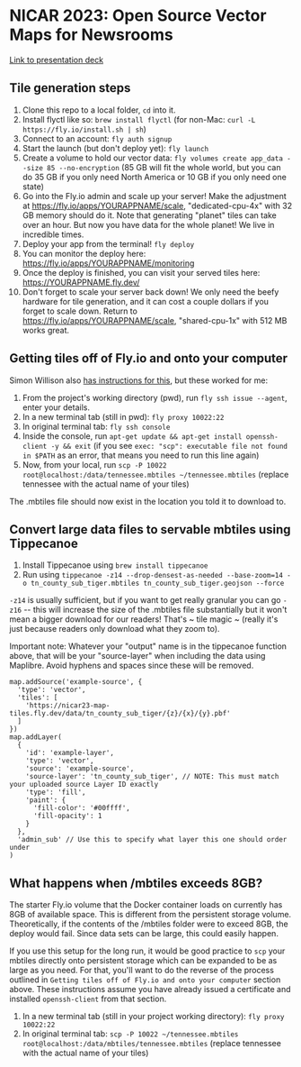 # NICAR 2023: Open Source Vector Maps for Newsrooms

[Link to presentation deck](https://docs.google.com/presentation/d/1H9S_1h4-ezYZ0ixaUG_zPne1ufkk3prai-XXOKA1Pxc/edit#slide=id.g1c296784c18_0_349)

## Tile generation steps

1. Clone this repo to a local folder, `cd` into it.
1. Install flyctl like so: `brew install flyctl` (for non-Mac: `curl -L https://fly.io/install.sh | sh`)
1. Connect to an account: `fly auth signup`
1. Start the launch (but don't deploy yet): `fly launch`
1. Create a volume to hold our vector data: `fly volumes create app_data --size 85 --no-encryption` (85 GB will fit the whole world, but you can do 35 GB if you only need North America or 10 GB if you only need one state)
1. Go into the Fly.io admin and scale up your server! Make the adjustment at https://fly.io/apps/YOURAPPNAME/scale, "dedicated-cpu-4x" with 32 GB memory should do it. Note that generating "planet" tiles can take over an hour. But now you have data for the whole planet! We live in incredible times.
1. Deploy your app from the terminal! `fly deploy`
1. You can monitor the deploy here: https://fly.io/apps/YOURAPPNAME/monitoring
1. Once the deploy is finished, you can visit your served tiles here: https://YOURAPPNAME.fly.dev/
1. Don't forget to scale your server back down! We only need the beefy hardware for tile generation, and it can cost a couple dollars if you forget to scale down. Return to https://fly.io/apps/YOURAPPNAME/scale, "shared-cpu-1x" with 512 MB works great.

## Getting tiles off of Fly.io and onto your computer

Simon Willison also [has instructions for this](https://til.simonwillison.net/fly/scp), but these worked for me:

1. From the project's working directory (pwd), run `fly ssh issue --agent`, enter your details.
1. In a new terminal tab (still in pwd): `fly proxy 10022:22`
1. In original terminal tab: `fly ssh console`
1. Inside the console, run `apt-get update && apt-get install openssh-client -y && exit` (if you see `exec: "scp": executable file not found in $PATH` as an error, that means you need to run this line again)
1. Now, from your local, run `scp -P 10022 root@localhost:/data/tennessee.mbtiles ~/tennessee.mbtiles` (replace tennessee with the actual name of your tiles)

The .mbtiles file should now exist in the location you told it to download to.

## Convert large data files to servable mbtiles using Tippecanoe

1. Install Tippecanoe using `brew install tippecanoe`
1. Run using `tippecanoe -z14 --drop-densest-as-needed --base-zoom=14 -o tn_county_sub_tiger.mbtiles tn_county_sub_tiger.geojson --force`

`-z14` is usually sufficient, but if you want to get really granular you can go `-z16` -- this will increase the size of the .mbtiles file substantially but it won't mean a bigger download for our readers! That's ~ tile magic ~ (really it's just because readers only download what they zoom to).

Important note: Whatever your "output" name is in the tippecanoe function above, that will be your "source-layer" when including the data using Maplibre. Avoid hyphens and spaces since these will be removed. 

```
map.addSource('example-source', {
  'type': 'vector',
  'tiles': [
    'https://nicar23-map-tiles.fly.dev/data/tn_county_sub_tiger/{z}/{x}/{y}.pbf'
  ]
})
map.addLayer(
  {
    'id': 'example-layer',
    'type': 'vector',
    'source': 'example-source',
    'source-layer': 'tn_county_sub_tiger', // NOTE: This must match your uploaded source Layer ID exactly
    'type': 'fill',
    'paint': {
      'fill-color': '#00ffff',
      'fill-opacity': 1
    }
  },
  'admin_sub' // Use this to specify what layer this one should order under
)
```

## What happens when /mbtiles exceeds 8GB?

The starter Fly.io volume that the Docker container loads on currently has 8GB of available space. This is different from the persistent storage volume. Theoretically, if the contents of the /mbtiles folder were to exceed 8GB, the deploy would fail. Since data sets can be large, this could easily happen.

If you use this setup for the long run, it would be good practice to `scp` your mbtiles directly onto persistent storage which can be expanded to be as large as you need. For that, you'll want to do the reverse of the process outlined in `Getting tiles off of Fly.io and onto your computer` section above. These instructions assume you have already issued a certificate and installed `openssh-client` from that section.

1. In a new terminal tab (still in your project working directory): `fly proxy 10022:22`
1. In original terminal tab: `scp -P 10022 ~/tennessee.mbtiles root@localhost:/data/mbtiles/tennessee.mbtiles` (replace tennessee with the actual name of your tiles)
